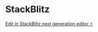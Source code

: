 # StackBlitz

[Edit in StackBlitz next generation editor ⚡️](https://stackblitz.com/~/github.com/HarshCh0uhan/StackBlitz)